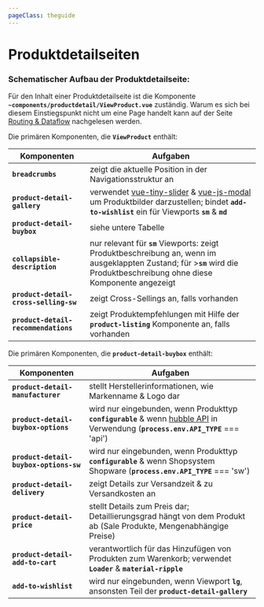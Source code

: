 ```yaml
---
pageClass: theguide
---
```


# Produktdetailseiten

### Schematischer Aufbau der Produktdetailseite:

<ImageComponent 
    :src="$withBase('/detailpage.svg')"
    alt="Produktdetailseiten"
    backgroundColor="white">
</ImageComponent> 

Für den Inhalt einer Produktdetailseite ist die Komponente __`~components/productdetail/ViewProduct.vue`__ zuständig. 
Warum es sich bei diesem Einstiegspunkt nicht um eine Page handelt kann auf der 
Seite [Routing & Dataflow](/pwa/einfuehrung/routing.html#auflosen-von-dynamische-routen) nachgelesen werden.

Die primären Komponenten, die __`ViewProduct`__ enthält:

| Komponenten | Aufgaben |
| --- | --- | 
| __`breadcrumbs`__ | zeigt die aktuelle Position in der Navigationsstruktur an |
| __`product-detail-gallery`__ | verwendet [vue-tiny-slider](https://www.npmjs.com/package/vue-tiny-slider) & [vue-js-modal](https://www.npmjs.com/package/vue-js-modal) um Produktbilder darzustellen; bindet __`add-to-wishlist`__ ein für Viewports __`sm`__ & __`md`__ |
| __`product-detail-buybox`__ | siehe untere Tabelle |
| __`collapsible-description`__ | nur relevant für __`sm`__ Viewports: zeigt Produktbeschreibung an, wenn im ausgeklappten Zustand; für >__`sm`__ wird die Produktbeschreibung ohne diese Komponente angezeigt  |
| __`product-detail-cross-selling-sw`__ | zeigt Cross-Sellings an, falls vorhanden |
| __`product-detail-recommendations`__ | zeigt Produktempfehlungen mit Hilfe der __`product-listing`__ Komponente an, falls vorhanden|


Die primären Komponenten, die __`product-detail-buybox`__ enthält:

| Komponenten | Aufgaben |
| --- | --- | 
| __`product-detail-manufacturer`__ | stellt Herstellerinformationen, wie Markenname & Logo dar |
| __`product-detail-buybox-options`__ | wird nur eingebunden, wenn Produkttyp __`configurable`__ & wenn [hubble API](../../api) in Verwendung (__`process.env.API_TYPE`__ === 'api')|
| __`product-detail-buybox-options-sw`__ | wird nur eingebunden, wenn Produkttyp __`configurable`__ & wenn Shopsystem Shopware (__`process.env.API_TYPE`__ === 'sw')|
| __`product-detail-delivery`__ | zeigt Details zur Versandzeit & zu Versandkosten an |
| __`product-detail-price`__ | stellt Details zum Preis dar; Detaillierungsgrad hängt von dem Produkt ab (Sale Produkte, Mengenabhängige Preise) |
| __`product-detail-add-to-cart`__ | verantwortlich für das Hinzufügen von Produkten zum Warenkorb; verwendet __`Loader`__ & __`material-ripple`__ |
| __`add-to-wishlist`__ | wird nur eingebunden, wenn Viewport __`lg`__, ansonsten Teil der __`product-detail-gallery`__  |

